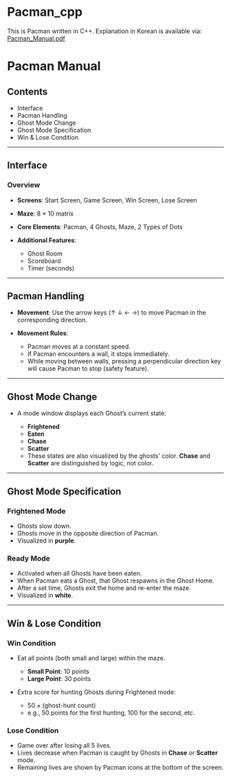 # Pacman_cpp
This is Pacman written in C++.
Explanation in Korean is available via:
[Pacman_Manual.pdf](https://github.com/user-attachments/files/20186591/Pacman_Manual.pdf)

# Pacman Manual

## Contents

* Interface
* Pacman Handling
* Ghost Mode Change
* Ghost Mode Specification
* Win & Lose Condition

---

## Interface

### Overview

* **Screens**: Start Screen, Game Screen, Win Screen, Lose Screen
* **Maze**: 8 × 10 matrix
* **Core Elements**: Pacman, 4 Ghosts, Maze, 2 Types of Dots
* **Additional Features**:

  * Ghost Room
  * Scoreboard
  * Timer (seconds)

---

## Pacman Handling

* **Movement**: Use the arrow keys (↑ ↓ ← →) to move Pacman in the corresponding direction.
* **Movement Rules**:

  * Pacman moves at a constant speed.
  * If Pacman encounters a wall, it stops immediately.
  * While moving between walls, pressing a perpendicular direction key will cause Pacman to stop (safety feature).

---

## Ghost Mode Change

* A mode window displays each Ghost’s current state:

  * **Frightened**
  * **Eaten**
  * **Chase**
  * **Scatter**
  * These states are also visualized by the ghosts' color. **Chase** and **Scatter** are distinguished by logic, not color.

---

## Ghost Mode Specification

### Frightened Mode

* Ghosts slow down.
* Ghosts move in the opposite direction of Pacman.
* Visualized in **purple**.

### Ready Mode

* Activated when all Ghosts have been eaten.
* When Pacman eats a Ghost, that Ghost respawns in the Ghost Home.
* After a set time, Ghosts exit the home and re-enter the maze.
* Visualized in **white**.

---

## Win & Lose Condition

### Win Condition

* Eat all points (both small and large) within the maze.

  * **Small Point**: 10 points
  * **Large Point**: 30 points
* Extra score for hunting Ghosts during Frightened mode:

  * 50 × (ghost-hunt count)
  * e.g., 50 points for the first hunting, 100 for the second, etc.

### Lose Condition

* Game over after losing all 5 lives.
* Lives decrease when Pacman is caught by Ghosts in **Chase** or **Scatter** mode.
* Remaining lives are shown by Pacman icons at the bottom of the screen.

